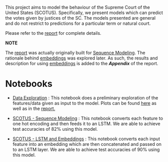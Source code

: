 This project aims to model the behaviour of the Supreme Court of the United States (SCOTUS). Specifically, we present models which can predict the votes given by justices of the SC. The models presented are general and do not restrict to predictions for a particular term or natural court.

Please refer to the [report](https://github.com/manasabha/Scotus_LSTM/blob/master/SCOTUS_Report.pdf) for complete details.

**NOTE**

The [report](https://github.com/manasabha/Scotus_LSTM/blob/master/SCOTUS_Report.pdf) was actually originally built for [Sequence Modeling](https://github.com/manasabha/Scotus_LSTM/blob/master/nbs/SCOTUS%20-%20Sequence%20Modeling.ipynb). The rationale behind [embeddings](https://github.com/manasabha/Scotus_LSTM/blob/master/nbs/SCOTUS%20-%20LSTM%20and%20Embeddings.ipynb) was explored later. As such, the results and description for using [embeddings](https://github.com/manasabha/Scotus_LSTM/blob/master/nbs/SCOTUS%20-%20LSTM%20and%20Embeddings.ipynb) is added to the ***Appendix*** of the report.

# Notebooks

  - [Data Exploration](https://github.com/manasabha/Scotus_LSTM/blob/master/nbs/Data%20Exploration.ipynb) : This notebook does a preliminary exploration of the features/data given as input to the model. Plots can be found [here](https://github.com/manasabha/Scotus_LSTM/tree/master/data/plots) as well as in the [report.](https://github.com/manasabha/Scotus_LSTM/blob/master/SCOTUS_Report.pdf)
  
  - [SCOTUS - Sequence Modeling](https://github.com/manasabha/Scotus_LSTM/blob/master/nbs/SCOTUS%20-%20Sequence%20Modeling.ipynb) : This notebook converts each feature to one hot encoding and then feeds it to an LSTM. We are able to achieve test accuracies of 82% using this model.
  
  - [SCOTUS - LSTM and Embeddings](https://github.com/manasabha/Scotus_LSTM/blob/master/nbs/SCOTUS%20-%20LSTM%20and%20Embeddings.ipynb) : This notebook converts each input feature into an embedding which are then concatenated and passed on to an LSTM layer. We are able to achieve test accuracies of 90% using this model.
